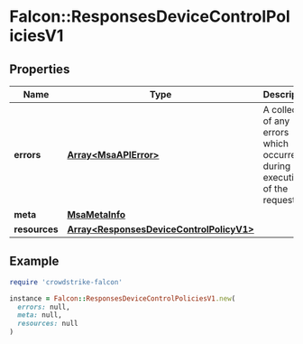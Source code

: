 # Falcon::ResponsesDeviceControlPoliciesV1

## Properties

| Name | Type | Description | Notes |
| ---- | ---- | ----------- | ----- |
| **errors** | [**Array&lt;MsaAPIError&gt;**](MsaAPIError.md) | A collection of any errors which occurred during execution of the request |  |
| **meta** | [**MsaMetaInfo**](MsaMetaInfo.md) |  |  |
| **resources** | [**Array&lt;ResponsesDeviceControlPolicyV1&gt;**](ResponsesDeviceControlPolicyV1.md) |  |  |

## Example

```ruby
require 'crowdstrike-falcon'

instance = Falcon::ResponsesDeviceControlPoliciesV1.new(
  errors: null,
  meta: null,
  resources: null
)
```

